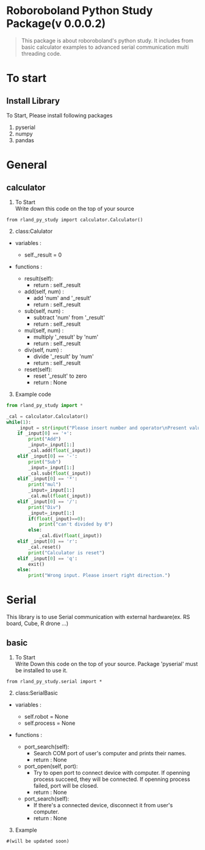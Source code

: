 Roboroboland Python Study Package(v 0.0.0.2)
=================================
> This package is about roboroboland's python study. It includes from basic calculator examples to advanced serial communication multi threading code.

# To start

## Install Library
To Start, Please install following packages

1. pyserial 
2. numpy
3. pandas

# General

## calculator
1. To Start  
Write down this code on the top of your source    
```
from rland_py_study import calculator.Calculator()
``` 

2. class:Calulator  
- variables : 
    - self._result = 0

- functions :
    - result(self):
        - return : self._result
    - add(self, num) : 
        - add 'num' and '_result'  
        - return : self._result  
    - sub(self, num) : 
        - subtract 'num' from '_result'  
        - return : self._result  
    - mul(self, num) : 
        - multiply '_result' by 'num'    
        - return : self._result  
    - div(self, num) : 
        - divide '_result' by 'num'  
        - return : self._result  
    - reset(self):
        - reset '_result' to zero
        - return : None

3. Example code

```Python:calculator_ex.py
from rland_py_study import *

_cal = calculator.Calculator()
while(1):
    _input = str(input("Please insert number and operator\nPresent value : "+str(_cal.result())+"\n(ex. +10 or -10, quit:q, reset:r)\ninput : "))
    if _input[0] == '+':
        print("Add")
        _input=_input[1:]
        _cal.add(float(_input))
    elif _input[0] == '-':
        print("Sub")
        _input=_input[1:]
        _cal.sub(float(_input))
    elif _input[0] == '*':
        print("mul")
        _input=_input[1:]
        _cal.mul(float(_input))
    elif _input[0] == '/':
        print("Div")
        _input=_input[1:]
        if(float(_input)==0):
            print("can't divided by 0")
        else:
            _cal.div(float(_input))
    elif _input[0] == 'r':
        _cal.reset()
        print("Calculator is reset")
    elif _input[0] == 'q':
        exit()
    else:
        print("Wrong input. Please insert right direction.")
```

# Serial
This library is to use Serial communication with external hardware(ex. RS board, Cube, R drone ...)

## basic

1. To Start  
Write Down this code on the top of your source. Package 'pyserial' must be installed to use it.
```
from rland_py_study.serial import *
```
2. class:SerialBasic  
- variables : 
    - self.robot = None
    - self.process = None

- functions :
    - port_search(self):
        - Search COM port of user's computer and prints their names.
        - return : None
    - port_open(self, port):
        - Try to open port to connect device with computer. If openning process succeed, they will be connected. If openning process failed, port will be closed.
        - return : None
    - port_search(self):
        - If there's a connected device, disconnect it from user's computer.
        - return : None

3. Example
```
#(will be updated soon)
```
